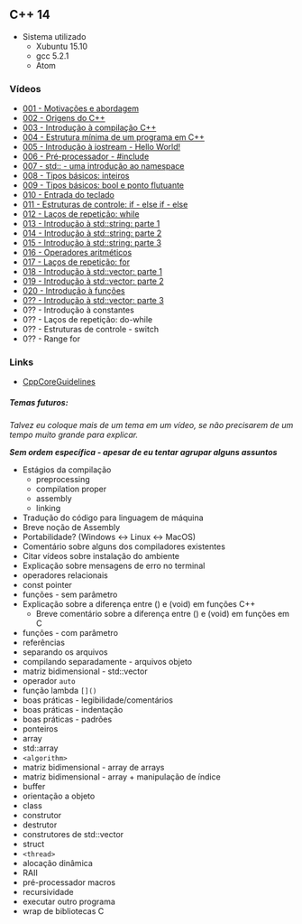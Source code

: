 ## C++ 14

- Sistema utilizado
  - Xubuntu 15.10
  - gcc 5.2.1
  - Atom

### Vídeos
- [001 - Motivações e abordagem](001.md)
- [002 - Origens do C++](002.md)
- [003 - Introdução à compilação C++](003.md)
- [004 - Estrutura mínima de um programa em C++](004.md)
- [005 - Introdução à iostream - Hello World!](005.md)
- [006 - Pré-processador - #include](006.md)
- [007 - std:: - uma introdução ao namespace](007.md)
- [008 - Tipos básicos: inteiros](008.md)
- [009 - Tipos básicos: bool e ponto flutuante](009.md)
- [010 - Entrada do teclado](010.md)
- [011 - Estruturas de controle: if - else if - else](011.md)
- [012 - Laços de repetição: while](012.md)
- [013 - Introdução à std::string: parte 1](013.md)
- [014 - Introdução à std::string: parte 2](014.md)
- [015 - Introdução à std::string: parte 3](015.md)
- [016 - Operadores aritméticos](016.md)
- [017 - Laços de repetição: for](017.md)
- [018 - Introdução à std::vector: parte 1](018.md)
- [019 - Introdução à std::vector: parte 2](019.md)
- [020 - Introdução à funções](020.md)
- [0?? - Introdução à std::vector: parte 3](vector_part3.md)
- 0?? - Introdução à constantes
- 0?? - Laços de repetição: do-while
- 0?? - Estruturas de controle - switch
- 0?? - Range for

### Links
- [CppCoreGuidelines](https://github.com/isocpp/CppCoreGuidelines/blob/master/CppCoreGuidelines.md)

##### Temas futuros:
*Talvez eu coloque mais de um tema em um vídeo, se não precisarem de um tempo muito grande para explicar.*

***Sem  ordem  específica - apesar de eu tentar agrupar alguns assuntos***


- Estágios da compilação
  - preprocessing
  - compilation proper
  - assembly
  - linking
- Tradução do código para linguagem de máquina
- Breve noção de Assembly
- Portabilidade? (Windows <-> Linux <-> MacOS)
- Comentário sobre alguns dos compiladores existentes
- Citar vídeos sobre instalação do ambiente
- Explicação sobre mensagens de erro no terminal
- operadores relacionais
- const pointer
- funções - sem parâmetro
- Explicação sobre a diferença entre () e (void) em funções C++
  - Breve comentário sobre a diferença entre () e (void) em funções em C
- funções - com parâmetro
- referências
- separando os arquivos
- compilando separadamente - arquivos objeto
- matriz bidimensional - std::vector
- operador `auto`
- função lambda `[]()`
- boas práticas - legibilidade/comentários
- boas práticas - indentação
- boas práticas - padrões
- ponteiros
- array
- std::array
- `<algorithm>`
- matriz bidimensional - array de arrays
- matriz bidimensional - array + manipulação de índice
- buffer
- orientação a objeto
- class
- construtor
- destrutor
- construtores de std::vector
- struct
- `<thread>`
- alocação dinâmica
- RAII
- pré-processador macros
- recursividade
- executar outro programa
- wrap de bibliotecas C

